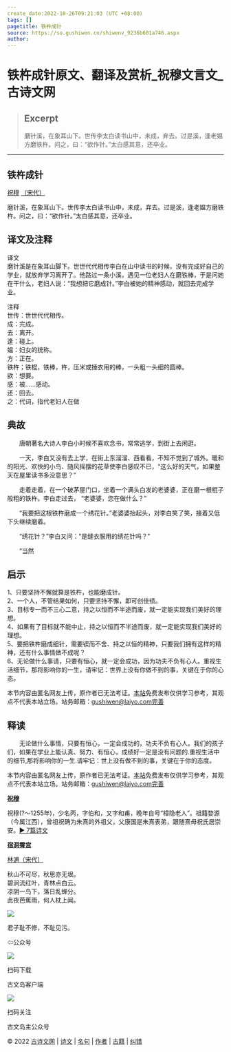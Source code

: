 ```yaml
---
create_date:2022-10-26T09:21:03 (UTC +08:00)
tags: []
pagetitle: 铁杵成针
source: https://so.gushiwen.cn/shiwenv_9236b601a746.aspx
author: 
---
```


# 铁杵成针原文、翻译及赏析_祝穆文言文_古诗文网

> ## Excerpt
> 磨针溪，在象耳山下。世传李太白读书山中，未成，弃去。过是溪，逢老媪方磨铁杵。问之，曰：“欲作针。”太白感其意，还卒业。

---
 

## 铁杵成针

[祝穆](https://so.gushiwen.cn/authorv_d6d8769c56ea.aspx) [〔宋代〕](https://so.gushiwen.cn/shiwens/default.aspx?cstr=%e5%ae%8b%e4%bb%a3)

磨针溪，在象耳山下。世传李太白读书山中，未成，弃去。过是溪，逢老媪方磨铁杵。问之，曰：“欲作针。”太白感其意，还卒业。

## 译文及注释



译文  
磨针溪是在象耳山脚下。世世代代相传李白在山中读书的时候，没有完成好自己的学业，就放弃学习离开了。他路过一条小溪，遇见一位老妇人在磨铁棒，于是问她在干什么，老妇人说：“我想把它磨成针。”李白被她的精神感动，就回去完成学业。

注释  
世传：世世代代相传。  
成：完成。  
去：离开。  
逢：碰上。  
媪：妇女的统称。  
方：正在。  
铁杵；铁棍，铁棒，杵，压米或捶衣用的棒，一头粗一头细的圆棒。  
欲：想要。  
感：被......感动。  
还：回去。  
之：代词，指代老妇人在做

## 典故



　　唐朝著名大诗人李白小时候不喜欢念书，常常逃学，到街上去闲逛。

　　一天，李白又没有去上学，在街上东溜溜、西看看，不知不觉到了城外。暖和的阳光、欢快的小鸟、随风摇摆的花草使李白感叹不已，“这么好的天气，如果整天在屋里读书多没意思？”

　　走着走着，在一个破茅屋门口，坐着一个满头白发的老婆婆，正在磨一根棍子般粗的铁杵。李白走过去， “老婆婆，您在做什么？”

　　“我要把这根铁杵磨成一个绣花针。”老婆婆抬起头，对李白笑了笑，接着又低下头继续磨着。

　　“绣花针？”李白又问：“是缝衣服用的绣花针吗？”

　　“当然

## 启示



1、只要坚持不懈就算是铁杵，也能磨成针。  
2、一个人，不管结果如何，只要坚持不懈，即可创佳绩。  
3、目标专一而不三心二意，持之以恒而不半途而废，就一定能实现我们美好的理想。  
4、如果有了目标就不能中止，持之以恒而不半途而废，就一定能实现我们美好的理想。  
5、要把铁杵磨成细针，需要锲而不舍、持之以恒的精神，只要我们拥有这样的精神，还有什么事情做不成呢？  
6、无论做什么事请，只要有恒心，就一定会成功，因为功夫不负有心人。重视生活细节，那将影响你的一生，请牢记：世界上没有你做不到的事，关键在于你的心态。

本节内容由匿名网友上传，原作者已无法考证。[本站](https://www.gushiwen.cn/)免费发布仅供学习参考，其观点不代表本站立场。站务邮箱：gushiwen@laiyo.com[完善](https://so.gushiwen.cn/jiucuo.aspx?u=%e8%b5%8f%e6%9e%902081%e3%80%8a%e5%90%af%e7%a4%ba%e3%80%8b)

## 释读



　　无论做什么事情，只要有恒心，一定会成功的，功夫不负有心人。我们的孩子们，如果在学业上能认真、努力、有恒心，成绩好一定是没有问题的.重视生活中的细节,那将影响你的一生.请牢记：世上没有做不到的事，关键在于你的态度。

本节内容由匿名网友上传，原作者已无法考证。[本站](https://www.gushiwen.cn/)免费发布仅供学习参考，其观点不代表本站立场。站务邮箱：gushiwen@laiyo.com[完善](https://so.gushiwen.cn/jiucuo.aspx?u=%e8%b5%8f%e6%9e%902080%e3%80%8a%e9%87%8a%e8%af%bb%e3%80%8b)

[**祝穆**](https://so.gushiwen.cn/authorv_d6d8769c56ea.aspx) 

祝穆(?～1255年)，少名丙，字伯和，又字和甫，晚年自号“樟隐老人”。祖籍婺源（今属江西），曾祖祝确为朱熹的外祖父，父康国是朱熹表弟，跟随熹母祝氏居崇安。[► 7篇诗文](https://so.gushiwen.cn/shiwens/default.aspx?astr=%e7%a5%9d%e7%a9%86)

 

[**宿洞霄宫**](https://so.gushiwen.cn/shiwenv_3eef44bfcae9.aspx)

[林逋](https://so.gushiwen.cn/authorv.aspx?name=%e6%9e%97%e9%80%8b)[〔宋代〕](https://so.gushiwen.cn/shiwens/default.aspx?cstr=%e5%ae%8b%e4%bb%a3)

秋山不可尽，秋思亦无垠。  
碧涧流红叶，青林点白云。  
凉阴一鸟下，落日乱蝉分。  
此夜芭蕉雨，何人枕上闻。

![](https://song.gushiwen.cn/siteimg/app/erma_guwendao.png)

君子耻不修，不耻见污。

⇦公众号

![](https://song.gushiwen.cn/siteimg/app/appdownGwd2021.png)

扫码下载

古文岛客户端

![](https://song.gushiwen.cn/siteimg/app/erma_guwendao.png)

扫码关注

古文岛主公众号

© 2022 [古诗文网](https://www.gushiwen.cn/) | [诗文](https://so.gushiwen.cn/shiwens/) | [名句](https://so.gushiwen.cn/mingjus/) | [作者](https://so.gushiwen.cn/authors/) | [古籍](https://so.gushiwen.cn/guwen/) | [纠错](https://so.gushiwen.cn/jiucuo.aspx?u=)
